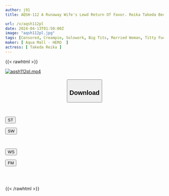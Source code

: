 ```yaml
---
author: j91
title: AQSH-112 A Runaway Wife's Lewd Return Of Favor. Reika Takeda Becomes The Exclusive Boob Pub Girl And Treats The Landlord To The Best Of Her Ability.

url: /v/aqsh112pl
date: 2024-04-13T01:50:00Z
image: "aqsh112pl.jpg"
tags: [Censored, Creampie, Solowork, Big Tits, Married Woman, Titty Fuck, Mature Woman	]
maker: [ Aqua Mall - HERO  ]
actress: [ Takeda Reika ]
---
```



{{< rawhtml >}}

<div class="video" data-videoid="pM19xRZl3lUrQer">
    <a href="javascript:;">
        <img src="/v/aqsh112pl/aqsh112pl.jpg" width="WIDTH" height="HEIGHT" alt="aqsh112pl.mp4" loading="lazy">
    </a>
</div>

<script type="text/javascript" src="https://j91.asia/asset/on-demand-st.js"></script>

<br>
  <link rel="stylesheet" href="https://j91.asia/asset/bs5.css">
  
  <center>
  <button class="btn btn-primary" type="button" data-bs-toggle="collapse" data-bs-target=".multi-collapse" aria-expanded="false" aria-controls="multiCollapseExample1 multiCollapseExample2"><h2>Download</h2></button></center>
</p>
<div class="row">
  <div class="col">
    <div class="collapse multi-collapse" id="multiCollapseExample1">
      <div class="card card-body">
	      	      <br>
<div class="buttons">  
<p><a href="https://streamtape.to/v/pM19xRZl3lUrQer" target="_blank"><button class="btn-hover color-3"><i class="fa fa-download"></i> ST</button></a></p>
<p><a href="https://asnwish.com/sax54d7qacj3" target="_blank"><button class="btn-hover color-2"><i class="fa fa-download"></i> SW</button></a></p></div>
    </div>
  </div>
</div>
  <div class="col">
    <div class="collapse multi-collapse" id="multiCollapseExample2">
      <div class="card card-body">
	      <br>
<div class="buttons">
<p><a href="https://wolfstream.tv/grxi3me0o3ne"><button class="btn-hover color-9"><i class="fa fa-download"></i> WS</button></a></p>
<p><a href="https://filemoon.sx/d/0xrbxawqkqyj"><button class="btn-hover color-8"><i class="fa fa-download"></i> FM</button></a></p></div>
<br><br>
      </div>
    </div>
  </div>
</div>

{{< /rawhtml >}}